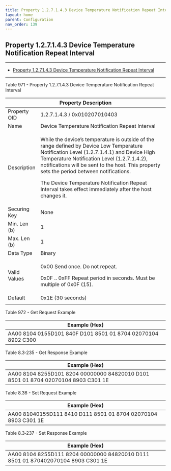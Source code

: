 ```yaml
---
title: Property 1.2.7.1.4.3 Device Temperature Notification Repeat Interval
layout: home
parent: Configuration
nav_order: 139
---
```


## Property 1.2.7.1.4.3 Device Temperature Notification Repeat Interval

---

- [Property 1.2.7.1.4.3 Device Temperature Notification Repeat Interval](#property-127143-device-temperature-notification-repeat-interval)

---


Table 971 - Property 1.2.7.1.4.3 Device Temperature Notification Repeat
Interval

<table>
<colgroup>
<col style="width: 14%" />
<col style="width: 85%" />
</colgroup>
<thead>
<tr>
<th colspan="2">Property Description</th>
</tr>
</thead>
<tbody>
<tr>
<td>Property OID</td>
<td>1.2.7.1.4.3 / 0x010207010403</td>
</tr>
<tr>
<td>Name</td>
<td>Device Temperature Notification Repeat Interval</td>
</tr>
<tr>
<td>Description</td>
<td><p>While the device’s temperature is outside of the range defined by
Device Low Temperature Notification Level (1.2.7.1.4.1) and Device High
Temperature Notification Level (1.2.7.1.4.2), notifications will be sent
to the host. This property sets the period between notifications.</p>
<p>The Device Temperature Notification Repeat Interval takes effect
immediately after the host changes it.</p></td>
</tr>
<tr>
<td>Securing Key</td>
<td>None</td>
</tr>
<tr>
<td>Min. Len (b)</td>
<td>1</td>
</tr>
<tr>
<td>Max. Len (b)</td>
<td>1</td>
</tr>
<tr>
<td>Data Type</td>
<td>Binary</td>
</tr>
<tr>
<td>Valid Values</td>
<td><p>0x00 Send once. Do not repeat.</p>
<p>0x0F .. 0xFF Repeat period in seconds. Must be multiple of 0x0F
(15).</p></td>
</tr>
<tr>
<td>Default</td>
<td>0x1E (30 seconds)</td>
</tr>
<tr>
<td></td>
<td></td>
</tr>
</tbody>
</table>

Table 972 - Get Request Example

| Example (Hex)                                                |
|--------------------------------------------------------------|
| AA00 8104 0155D101 840F D101 8501 01 8704 02070104 8902 C300 |

Table 8.3‑235 - Get Response Example

| Example (Hex) |
|----|
| AA00 8104 8255D101 8204 00000000 84820010 D101 8501 01 8704 02070104 8903 C301 1E |

Table 8.36 - Set Request Example

| Example (Hex)                                                  |
|----------------------------------------------------------------|
| AA00 81040155D111 8410 D111 8501 01 8704 02070104 8903 C301 1E |

Table 8.3‑237 - Set Response Example

| Example (Hex) |
|----|
| AA00 8104 8255D111 8204 00000000 84820010 D111 8501 01 870402070104 8903 C301 1E |